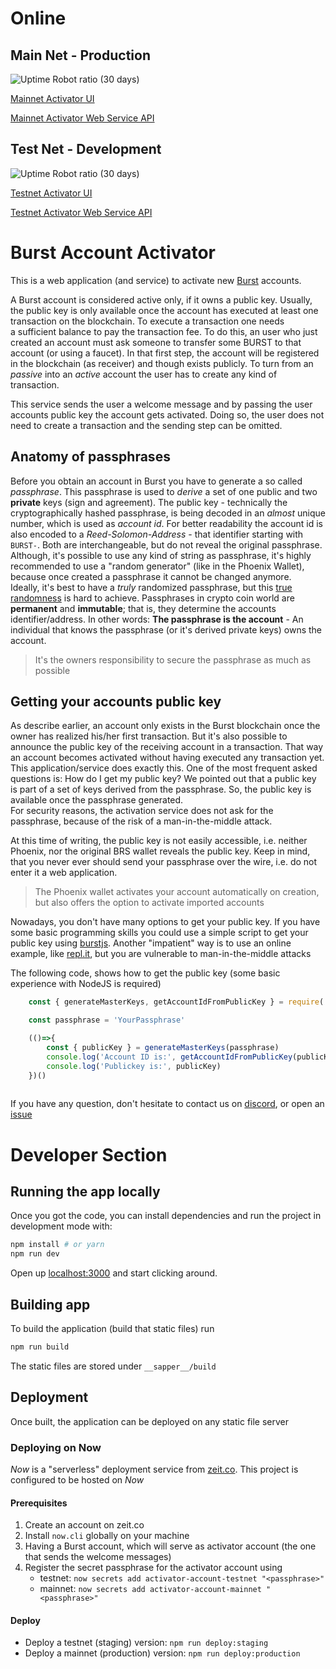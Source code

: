 
# Online

## Main Net - Production
![Uptime Robot ratio (30 days)](https://img.shields.io/uptimerobot/ratio/m784377894-299d79c7d5c34fed26b22169?label=Uptime%20Mainnet)

[Mainnet Activator UI](https://burst-account-activator.now.sh/)

[Mainnet Activator Web Service API](https://petstore.swagger.io/?url=https://burst-account-activator.now.sh/api/info)

## Test Net - Development
![Uptime Robot ratio (30 days)](https://img.shields.io/uptimerobot/ratio/m784377904-89a3979b61551238a7d96b5d?label=Uptime%20Testnet)

[Testnet Activator UI](https://burst-account-activator-testnet.now.sh/)

[Testnet Activator Web Service API](https://petstore.swagger.io/?url=https://burst-account-activator-testnet.now.sh/api/info)

# Burst Account Activator

This is a web application (and service) to activate new [Burst](https://www.burst-coin.org/) accounts.

A Burst account is considered active only, if it owns a public key. Usually, the public key is only available once the 
account has executed at least one transaction on the blockchain. To execute a transaction one needs  
a sufficient balance to pay the transaction fee. To do this, an user who just created an account must ask someone to 
transfer some BURST to that account (or using a faucet). In that first step, the account will be registered in the blockchain (as receiver) and
though exists publicly. To turn from an _passive_ into an _active_ account the user has to create any kind of transaction.

This service sends the user a welcome message and by passing the user accounts public key the account gets activated.
Doing so, the user does not need to create a transaction and the sending step can be omitted.    

## Anatomy of passphrases

Before you obtain an account in Burst you have to generate a so called _passphrase_. This passphrase is used to _derive_ a set of one public and two __private__ keys (sign and agreement). 
The public key - technically the cryptographically hashed passphrase, is being decoded in an _almost_ unique number, which is used as _account id_. 
For better readability the account id is also encoded to a _Reed-Solomon-Address_ - that identifier starting with `BURST-`. Both are interchangeable, but do not reveal the original passphrase.    
Although, it's possible to use any kind of string as passphrase, it's highly recommended to use a "random generator" (like in the Phoenix Wallet), because once created a passphrase it cannot be changed anymore.  
Ideally, it's best to have a _truly_ randomized passphrase, but this [true randomness](https://www.random.org/randomness) is hard to achieve. Passphrases in crypto coin world are **permanent** and **immutable**;
that is, they determine the accounts identifier/address. In other words: **The passphrase is the account** - An individual that knows the passphrase (or it's derived private keys) owns the account. 

> It's the owners responsibility to secure the passphrase as much as possible   

## Getting your accounts public key

As describe earlier, an account only exists in the Burst blockchain once the owner has realized his/her first transaction. But it's also possible to announce the public key of the receiving account in a transaction. 
That way an account becomes activated without having executed any transaction yet. 
This application/service does exactly this. One of the most frequent asked questions is: How do I get my public key? 
We pointed out that a public key is part of a set of keys derived from the passphrase. So, the public key is available once the passphrase generated.    
For security reasons, the activation service does not ask for the passphrase, because of the risk of a man-in-the-middle attack.

At this time of writing, the public key is not easily accessible, i.e. neither Phoenix, nor the original BRS wallet reveals the public key.
Keep in mind, that you never ever should send your passphrase over the wire, i.e. do not enter it a web application.

> The Phoenix wallet activates your account automatically on creation, but also offers the option to activate imported accounts 

Nowadays, you don't have many options to get your public key. If you have some basic programming skills you could use a simple script to get your public key using [burstjs](https://burstappsteam.org/phoenix/modules/crypto.html#generatemasterkeys).
Another "impatient" way is to use an online example, like [repl.it](https://repl.it/@ohager/BurstJS-Playground), but you are vulnerable to man-in-the-middle attacks
  
The following code, shows how to get the public key (some basic experience with NodeJS is required)  
```javascript
    const { generateMasterKeys, getAccountIdFromPublicKey } = require('@burstjs/crypto')

    const passphrase = 'YourPassphrase'

    (()=>{
        const { publicKey } = generateMasterKeys(passphrase)
        console.log('Account ID is:', getAccountIdFromPublicKey(publicKey) )
        console.log('Publickey is:', publicKey)    
    })()
    
```
     
If you have any question, don't hesitate to contact us on [discord](https://discord.gg/KWVbWJv), or open an [issue](https://github.com/ohager/burst-account-activator/issues/new) 

# Developer Section

## Running the app locally

Once you got the code, you can install dependencies and run the project in development mode with:

```bash
npm install # or yarn
npm run dev
```

Open up [localhost:3000](http://localhost:3000) and start clicking around.

## Building app

To build the application (build that static files) run

```bash
npm run build
```

The static files are stored under `__sapper__/build` 

## Deployment

Once built, the application can be deployed on any static file server

### Deploying on Now 

_Now_ is a "serverless" deployment service from [zeit.co](https://zeit.co).
This project is configured to be hosted on _Now_

#### Prerequisites
1. Create an account on zeit.co
2. Install `now.cli` globally on your machine 
3. Having a Burst account, which will serve as activator account (the one that sends the welcome messages)
4. Register the secret passphrase for the activator account using 
   - testnet: `now secrets add activator-account-testnet "<passphrase>"`
   - mainnet: `now secrets add activator-account-mainnet "<passphrase>"`

#### Deploy
 
 - Deploy a testnet (staging) version: `npm run deploy:staging`
 - Deploy a mainnet (production) version: `npm run deploy:production`
